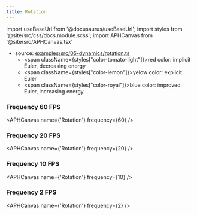 ```yaml
---
title: Rotation
---
```


import useBaseUrl from '@docusaurus/useBaseUrl';
import styles from '@site/src/css/docs.module.scss';
import APHCanvas from '@site/src/APHCanvas.tsx'

- source: [examples/src/05-dynamics/rotation.ts](https://github.com/APHGames/examples/blob/main/src/05-dynamics/rotation.ts)
  - <span className={styles["color-tomato-light"]}>red color:</span> implicit Euler, decreasing energy
  - <span className={styles["color-lemon"]}>yelow color</span>: explicit Euler
  - <span className={styles["color-royal"]}>blue color</span>: improved Euler, increasing energy

### Frequency 60 FPS

<APHCanvas name={'Rotation'} frequency={60} />

### Frequency 20 FPS

<APHCanvas name={'Rotation'} frequency={20} />

### Frequency 10 FPS

<APHCanvas name={'Rotation'} frequency={10} />

### Frequency 2 FPS

<APHCanvas name={'Rotation'} frequency={2} />